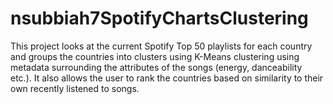 # nsubbiah7SpotifyChartsClustering
This project looks at the current Spotify Top 50 playlists for each country and groups the countries into clusters using K-Means clustering using metadata surrounding the attributes of the songs (energy, danceability etc.). It also allows the user to rank the countries based on similarity to their own recently listened to songs.
